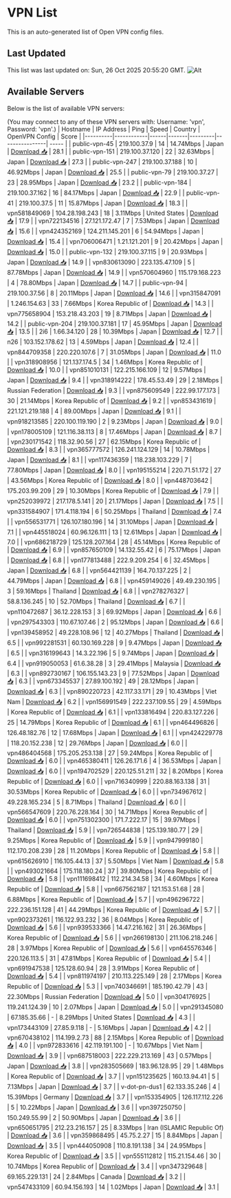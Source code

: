 # VPN List

This is an auto-generated list of Open VPN config files.

## Last Updated

This list was last updated on: Sun, 26 Oct 2025 20:55:20 GMT.
![Alt](https://repobeats.axiom.co/api/embed/186b98318ef1479477931607c1ad7d823f12451f.svg "Repobeats analytics image")

## Available Servers

Below is the list of available VPN servers:

(You may connect to any of these VPN servers with: Username: 'vpn', Password: 'vpn'.)
| Hostname | IP Address | Ping | Speed | Country | OpenVPN Config | Score |
|----------|------------|------|-------|---------|----------------| ----- |
| public-vpn-45 | 219.100.37.9 | 14 | 14.74Mbps | Japan | [Download 📥](./configs/server_0_JP.ovpn) | 28.1 |
| public-vpn-151 | 219.100.37.120 | 22 | 32.63Mbps | Japan | [Download 📥](./configs/server_1_JP.ovpn) | 27.3 |
| public-vpn-247 | 219.100.37.188 | 10 | 46.92Mbps | Japan | [Download 📥](./configs/server_2_JP.ovpn) | 25.5 |
| public-vpn-79 | 219.100.37.27 | 23 | 28.95Mbps | Japan | [Download 📥](./configs/server_3_JP.ovpn) | 23.2 |
| public-vpn-184 | 219.100.37.162 | 16 | 84.17Mbps | Japan | [Download 📥](./configs/server_4_JP.ovpn) | 22.9 |
| public-vpn-41 | 219.100.37.5 | 11 | 15.87Mbps | Japan | [Download 📥](./configs/server_5_JP.ovpn) | 18.3 |
| vpn581849069 | 104.28.198.243 | 18 | 3.11Mbps | United States | [Download 📥](./configs/server_6_US.ovpn) | 17.9 |
| vpn722134516 | 27.121.172.47 | 7 | 7.53Mbps | Japan | [Download 📥](./configs/server_7_JP.ovpn) | 15.6 |
| vpn424352169 | 124.211.145.201 | 6 | 54.94Mbps | Japan | [Download 📥](./configs/server_8_JP.ovpn) | 15.4 |
| vpn706006471 | 1.21.121.201 | 9 | 20.42Mbps | Japan | [Download 📥](./configs/server_9_JP.ovpn) | 15.0 |
| public-vpn-132 | 219.100.37.115 | 9 | 20.93Mbps | Japan | [Download 📥](./configs/server_10_JP.ovpn) | 14.9 |
| vpn830613090 | 223.135.47.109 | 5 | 87.78Mbps | Japan | [Download 📥](./configs/server_11_JP.ovpn) | 14.9 |
| vpn570604960 | 115.179.168.223 | 4 | 78.80Mbps | Japan | [Download 📥](./configs/server_12_JP.ovpn) | 14.7 |
| public-vpn-94 | 219.100.37.56 | 8 | 20.11Mbps | Japan | [Download 📥](./configs/server_13_JP.ovpn) | 14.6 |
| vpn315847091 | 1.246.154.63 | 33 | 7.66Mbps | Korea Republic of | [Download 📥](./configs/server_14_KR.ovpn) | 14.3 |
| vpn775658904 | 153.218.43.203 | 19 | 8.71Mbps | Japan | [Download 📥](./configs/server_15_JP.ovpn) | 14.2 |
| public-vpn-204 | 219.100.37.181 | 17 | 45.95Mbps | Japan | [Download 📥](./configs/server_16_JP.ovpn) | 13.5 |
| 2i6 | 1.66.34.120 | 28 | 10.39Mbps | Japan | [Download 📥](./configs/server_17_JP.ovpn) | 12.7 |
| n26 | 103.152.178.62 | 13 | 4.59Mbps | Japan | [Download 📥](./configs/server_18_JP.ovpn) | 12.4 |
| vpn844709358 | 220.220.107.6 | 7 | 31.05Mbps | Japan | [Download 📥](./configs/server_19_JP.ovpn) | 11.0 |
| vpn318908956 | 121.137.174.5 | 34 | 1.46Mbps | Korea Republic of | [Download 📥](./configs/server_20_KR.ovpn) | 10.0 |
| vpn851010131 | 122.215.166.109 | 12 | 9.57Mbps | Japan | [Download 📥](./configs/server_21_JP.ovpn) | 9.4 |
| vpn318914222 | 178.45.53.49 | 29 | 2.18Mbps | Russian Federation | [Download 📥](./configs/server_22_RU.ovpn) | 9.3 |
| vpn875609549 | 222.99.177.173 | 30 | 21.14Mbps | Korea Republic of | [Download 📥](./configs/server_23_KR.ovpn) | 9.2 |
| vpn853431619 | 221.121.219.188 | 4 | 89.00Mbps | Japan | [Download 📥](./configs/server_24_JP.ovpn) | 9.1 |
| vpn918213585 | 220.100.119.190 | 2 | 9.23Mbps | Japan | [Download 📥](./configs/server_25_JP.ovpn) | 9.0 |
| vpn178005109 | 121.116.38.113 | 8 | 17.46Mbps | Japan | [Download 📥](./configs/server_26_JP.ovpn) | 8.7 |
| vpn230171542 | 118.32.90.56 | 27 | 62.15Mbps | Korea Republic of | [Download 📥](./configs/server_27_KR.ovpn) | 8.3 |
| vpn365777572 | 126.241.124.129 | 14 | 10.78Mbps | Japan | [Download 📥](./configs/server_28_JP.ovpn) | 8.1 |
| vpn117436359 | 118.238.103.229 | 7 | 77.80Mbps | Japan | [Download 📥](./configs/server_29_JP.ovpn) | 8.0 |
| vpn195155214 | 220.71.51.172 | 27 | 43.56Mbps | Korea Republic of | [Download 📥](./configs/server_30_KR.ovpn) | 8.0 |
| vpn448703642 | 175.203.99.209 | 29 | 10.30Mbps | Korea Republic of | [Download 📥](./configs/server_31_KR.ovpn) | 7.9 |
| vpn252039972 | 217.178.5.141 | 20 | 21.17Mbps | Japan | [Download 📥](./configs/server_32_JP.ovpn) | 7.5 |
| vpn331584907 | 171.4.118.194 | 6 | 50.25Mbps | Thailand | [Download 📥](./configs/server_33_TH.ovpn) | 7.4 |
| vpn556531771 | 126.107.180.196 | 14 | 31.10Mbps | Japan | [Download 📥](./configs/server_34_JP.ovpn) | 7.1 |
| vpn445518024 | 60.96.126.111 | 13 | 12.61Mbps | Japan | [Download 📥](./configs/server_35_JP.ovpn) | 7.0 |
| vpn686218729 | 125.128.207.164 | 28 | 45.14Mbps | Korea Republic of | [Download 📥](./configs/server_36_KR.ovpn) | 6.9 |
| vpn857650109 | 14.132.55.42 | 6 | 75.17Mbps | Japan | [Download 📥](./configs/server_37_JP.ovpn) | 6.8 |
| vpn177813488 | 222.9.209.254 | 6 | 32.45Mbps | Japan | [Download 📥](./configs/server_38_JP.ovpn) | 6.8 |
| vpn564421139 | 164.70.137.225 | 2 | 44.79Mbps | Japan | [Download 📥](./configs/server_39_JP.ovpn) | 6.8 |
| vpn459149026 | 49.49.230.195 | 3 | 59.16Mbps | Thailand | [Download 📥](./configs/server_40_TH.ovpn) | 6.8 |
| vpn278276327 | 58.8.136.245 | 10 | 52.70Mbps | Thailand | [Download 📥](./configs/server_41_TH.ovpn) | 6.7 |
| vpn110472687 | 36.12.228.153 | 3 | 69.92Mbps | Japan | [Download 📥](./configs/server_42_JP.ovpn) | 6.6 |
| vpn297543303 | 110.67.107.46 | 2 | 95.12Mbps | Japan | [Download 📥](./configs/server_43_JP.ovpn) | 6.6 |
| vpn139458952 | 49.228.108.96 | 12 | 40.27Mbps | Thailand | [Download 📥](./configs/server_44_TH.ovpn) | 6.5 |
| vpn992281531 | 60.130.169.228 | 9 | 9.47Mbps | Japan | [Download 📥](./configs/server_45_JP.ovpn) | 6.5 |
| vpn316199643 | 14.3.22.196 | 5 | 9.74Mbps | Japan | [Download 📥](./configs/server_46_JP.ovpn) | 6.4 |
| vpn919050053 | 61.6.38.28 | 3 | 29.41Mbps | Malaysia | [Download 📥](./configs/server_47_MY.ovpn) | 6.3 |
| vpn892730167 | 106.155.143.23 | 9 | 77.52Mbps | Japan | [Download 📥](./configs/server_48_JP.ovpn) | 6.3 |
| vpn673345537 | 27.89.100.192 | 49 | 28.12Mbps | Japan | [Download 📥](./configs/server_49_JP.ovpn) | 6.3 |
| vpn890220723 | 42.117.33.171 | 29 | 10.43Mbps | Viet Nam | [Download 📥](./configs/server_50_VN.ovpn) | 6.2 |
| vpn156991549 | 222.237.109.55 | 29 | 4.59Mbps | Korea Republic of | [Download 📥](./configs/server_51_KR.ovpn) | 6.1 |
| vpn133816494 | 220.83.127.226 | 25 | 14.79Mbps | Korea Republic of | [Download 📥](./configs/server_52_KR.ovpn) | 6.1 |
| vpn464496826 | 126.48.182.76 | 12 | 17.68Mbps | Japan | [Download 📥](./configs/server_53_JP.ovpn) | 6.1 |
| vpn424229778 | 118.20.152.238 | 12 | 29.76Mbps | Japan | [Download 📥](./configs/server_54_JP.ovpn) | 6.0 |
| vpn486404568 | 175.205.253.138 | 27 | 59.24Mbps | Korea Republic of | [Download 📥](./configs/server_55_KR.ovpn) | 6.0 |
| vpn465380411 | 126.26.171.6 | 4 | 36.53Mbps | Japan | [Download 📥](./configs/server_56_JP.ovpn) | 6.0 |
| vpn194702529 | 220.125.51.211 | 32 | 8.20Mbps | Korea Republic of | [Download 📥](./configs/server_57_KR.ovpn) | 6.0 |
| vpn716340999 | 220.88.163.138 | 31 | 30.53Mbps | Korea Republic of | [Download 📥](./configs/server_58_KR.ovpn) | 6.0 |
| vpn734967612 | 49.228.165.234 | 5 | 8.71Mbps | Thailand | [Download 📥](./configs/server_59_TH.ovpn) | 6.0 |
| vpn566547609 | 220.76.228.164 | 30 | 14.71Mbps | Korea Republic of | [Download 📥](./configs/server_60_KR.ovpn) | 6.0 |
| vpn751302300 | 171.7.222.17 | 15 | 39.97Mbps | Thailand | [Download 📥](./configs/server_61_TH.ovpn) | 5.9 |
| vpn726544838 | 125.139.180.77 | 29 | 9.25Mbps | Korea Republic of | [Download 📥](./configs/server_62_KR.ovpn) | 5.9 |
| vpn947999180 | 112.170.208.239 | 28 | 11.20Mbps | Korea Republic of | [Download 📥](./configs/server_63_KR.ovpn) | 5.8 |
| vpn615626910 | 116.105.44.13 | 37 | 5.50Mbps | Viet Nam | [Download 📥](./configs/server_64_VN.ovpn) | 5.8 |
| vpn493021664 | 175.118.180.24 | 37 | 39.80Mbps | Korea Republic of | [Download 📥](./configs/server_65_KR.ovpn) | 5.8 |
| vpn111698412 | 112.214.34.58 | 34 | 4.60Mbps | Korea Republic of | [Download 📥](./configs/server_66_KR.ovpn) | 5.8 |
| vpn667562187 | 121.153.51.68 | 28 | 6.88Mbps | Korea Republic of | [Download 📥](./configs/server_67_KR.ovpn) | 5.7 |
| vpn496296722 | 222.236.151.128 | 41 | 44.29Mbps | Korea Republic of | [Download 📥](./configs/server_68_KR.ovpn) | 5.7 |
| vpn902373261 | 116.122.93.232 | 36 | 8.04Mbps | Korea Republic of | [Download 📥](./configs/server_69_KR.ovpn) | 5.6 |
| vpn939533366 | 14.47.216.162 | 31 | 26.36Mbps | Korea Republic of | [Download 📥](./configs/server_70_KR.ovpn) | 5.6 |
| vpn266198130 | 211.106.218.246 | 28 | 3.97Mbps | Korea Republic of | [Download 📥](./configs/server_71_KR.ovpn) | 5.6 |
| vpn645576346 | 220.126.113.5 | 31 | 47.81Mbps | Korea Republic of | [Download 📥](./configs/server_72_KR.ovpn) | 5.4 |
| vpn691947538 | 125.128.60.94 | 28 | 3.91Mbps | Korea Republic of | [Download 📥](./configs/server_73_KR.ovpn) | 5.4 |
| vpn811974197 | 210.113.225.149 | 28 | 2.17Mbps | Korea Republic of | [Download 📥](./configs/server_74_KR.ovpn) | 5.3 |
| vpn740346691 | 185.190.42.79 | 43 | 22.30Mbps | Russian Federation | [Download 📥](./configs/server_75_RU.ovpn) | 5.0 |
| vpn304176925 | 119.241.124.39 | 10 | 2.07Mbps | Japan | [Download 📥](./configs/server_76_JP.ovpn) | 5.0 |
| vpn291345080 | 67.185.35.66 | - | 8.29Mbps | United States | [Download 📥](./configs/server_77_US.ovpn) | 4.3 |
| vpn173443109 | 27.85.9.118 | - | 5.16Mbps | Japan | [Download 📥](./configs/server_78_JP.ovpn) | 4.2 |
| vpn670438102 | 114.199.2.73 | 88 | 2.15Mbps | Korea Republic of | [Download 📥](./configs/server_79_KR.ovpn) | 4.0 |
| vpn972833616 | 42.119.191.100 | - | 10.67Mbps | Viet Nam | [Download 📥](./configs/server_80_VN.ovpn) | 3.9 |
| vpn687518003 | 222.229.213.169 | 43 | 0.57Mbps | Japan | [Download 📥](./configs/server_81_JP.ovpn) | 3.8 |
| vpn283505669 | 183.96.128.95 | 29 | 1.48Mbps | Korea Republic of | [Download 📥](./configs/server_82_KR.ovpn) | 3.7 |
| vpn151235625 | 160.13.94.41 | 5 | 7.13Mbps | Japan | [Download 📥](./configs/server_83_JP.ovpn) | 3.7 |
| v-dot-pn-dus1 | 62.133.35.246 | 4 | 15.39Mbps | Germany | [Download 📥](./configs/server_84_DE.ovpn) | 3.7 |
| vpn153354905 | 126.117.112.226 | 5 | 10.22Mbps | Japan | [Download 📥](./configs/server_85_JP.ovpn) | 3.6 |
| vpn397250750 | 150.249.55.99 | 2 | 50.90Mbps | Japan | [Download 📥](./configs/server_86_JP.ovpn) | 3.6 |
| vpn650651795 | 212.23.216.157 | 25 | 8.33Mbps | Iran (ISLAMIC Republic Of) | [Download 📥](./configs/server_87_IR.ovpn) | 3.6 |
| vpn359868495 | 45.75.2.27 | 15 | 8.84Mbps | Japan | [Download 📥](./configs/server_88_JP.ovpn) | 3.5 |
| vpn444050908 | 110.8.191.138 | 34 | 24.95Mbps | Korea Republic of | [Download 📥](./configs/server_89_KR.ovpn) | 3.5 |
| vpn555112812 | 115.21.154.46 | 30 | 10.74Mbps | Korea Republic of | [Download 📥](./configs/server_90_KR.ovpn) | 3.4 |
| vpn347329648 | 69.165.229.131 | 24 | 2.84Mbps | Canada | [Download 📥](./configs/server_91_CA.ovpn) | 3.2 |
| vpn547433109 | 60.94.156.193 | 14 | 1.02Mbps | Japan | [Download 📥](./configs/server_92_JP.ovpn) | 3.1 |
